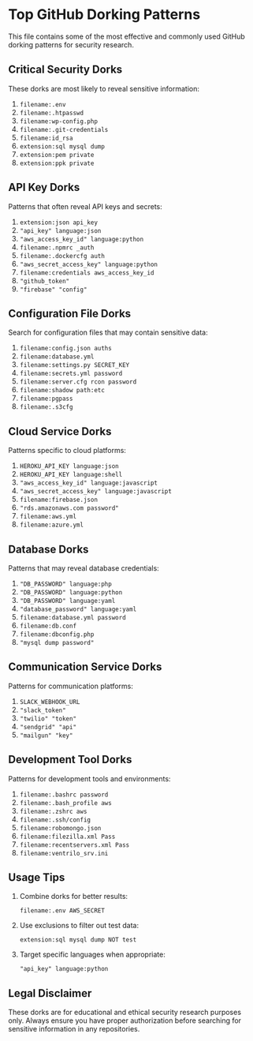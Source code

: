 # Top GitHub Dorking Patterns

This file contains some of the most effective and commonly used GitHub dorking patterns for security research.

## Critical Security Dorks

These dorks are most likely to reveal sensitive information:

1. `filename:.env`
2. `filename:.htpasswd`
3. `filename:wp-config.php`
4. `filename:.git-credentials`
5. `filename:id_rsa`
6. `extension:sql mysql dump`
7. `extension:pem private`
8. `extension:ppk private`

## API Key Dorks

Patterns that often reveal API keys and secrets:

1. `extension:json api_key`
2. `"api_key" language:json`
3. `"aws_access_key_id" language:python`
4. `filename:.npmrc _auth`
5. `filename:.dockercfg auth`
6. `"aws_secret_access_key" language:python`
7. `filename:credentials aws_access_key_id`
8. `"github_token"`
9. `"firebase" "config"`

## Configuration File Dorks

Search for configuration files that may contain sensitive data:

1. `filename:config.json auths`
2. `filename:database.yml`
3. `filename:settings.py SECRET_KEY`
4. `filename:secrets.yml password`
5. `filename:server.cfg rcon password`
6. `filename:shadow path:etc`
7. `filename:pgpass`
8. `filename:.s3cfg`

## Cloud Service Dorks

Patterns specific to cloud platforms:

1. `HEROKU_API_KEY language:json`
2. `HEROKU_API_KEY language:shell`
3. `"aws_access_key_id" language:javascript`
4. `"aws_secret_access_key" language:javascript`
5. `filename:firebase.json`
6. `"rds.amazonaws.com password"`
7. `filename:aws.yml`
8. `filename:azure.yml`

## Database Dorks

Patterns that may reveal database credentials:

1. `"DB_PASSWORD" language:php`
2. `"DB_PASSWORD" language:python`
3. `"DB_PASSWORD" language:yaml`
4. `"database_password" language:yaml`
5. `filename:database.yml password`
6. `filename:db.conf`
7. `filename:dbconfig.php`
8. `"mysql dump password"`

## Communication Service Dorks

Patterns for communication platforms:

1. `SLACK_WEBHOOK_URL`
2. `"slack_token"`
3. `"twilio" "token"`
4. `"sendgrid" "api"`
5. `"mailgun" "key"`

## Development Tool Dorks

Patterns for development tools and environments:

1. `filename:.bashrc password`
2. `filename:.bash_profile aws`
3. `filename:.zshrc aws`
4. `filename:.ssh/config`
5. `filename:robomongo.json`
6. `filename:filezilla.xml Pass`
7. `filename:recentservers.xml Pass`
8. `filename:ventrilo_srv.ini`

## Usage Tips

1. Combine dorks for better results:
   ```
   filename:.env AWS_SECRET
   ```

2. Use exclusions to filter out test data:
   ```
   extension:sql mysql dump NOT test
   ```

3. Target specific languages when appropriate:
   ```
   "api_key" language:python
   ```

## Legal Disclaimer

These dorks are for educational and ethical security research purposes only. Always ensure you have proper authorization before searching for sensitive information in any repositories.